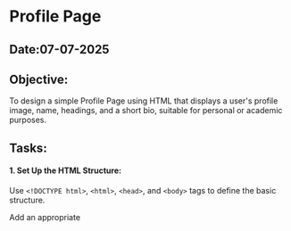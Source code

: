 # Profile Page
## Date:07-07-2025
## Objective:

To design a simple Profile Page using HTML that displays a user's profile image, name, headings, and a short bio, suitable for personal or academic purposes.

## Tasks:

#### 1. Set Up the HTML Structure:

Use ```<!DOCTYPE html>```, ```<html>```, ```<head>```, and ```<body>``` tags to define the basic structure.

Add an appropriate <title> such as "My Profile".

#### 2. Add Page Headings:

Insert a main heading using ```<h1>``` for the user's name.

Include subheadings such as ```<h2>``` or ```<h3>``` for titles or roles (e.g., "Student", "Web Developer").

#### 3. Insert a Profile Image:

Use the ```<img>``` tag to display the user’s profile picture.

Add alt text and set basic attributes like width and height.

#### 4. Include a Short Bio Section:

Add a paragraph using <p> to provide a short introduction or biography.

The content may include education, interests, or a personal statement.

#### 5. Organize Content Using HTML Elements:

Use ```<section>```, ```<div>```, or ```<article>``` for logical grouping.

Add a horizontal line (```<hr>```) to separate sections.

#### 6. Keep the Design HTML-Only:

Do not use CSS or JavaScript.

Focus on semantic HTML and readability.
## HTML Code:
```html
<!DOCTYPE html>
<html>
    <head>
        <title>My Profile</title>
    </head>
    <body>
        <section>
            <h1>PRAKASH M</h1>
            <h2>Student</h2>
            <h3>Full Stack Developer</h3>
        </section>
    
        <hr>
    
        <section>
            <div>
                <img src="image.png" alt="image breaked - author" width="200" height="200">
            </div>
        </section>
    
        <hr>
    
        <section>
            <article>
                <h2>About Me</h2>
                <p>
              Hello! I'm a passionate and curious individual with a background in Computer Science from Saveetha Engineering College. I have a deep interest in web development and App Developement. I enjoy learning new technologies and constantly seek opportunities to grow both personally and professionally. Outside of work, I love photography. I'm excited to connect with others and share ideas that make a difference.
             </p>

            </article>
        </section>
    
    </body>
    </html>
```
## Output:
<img width="956" alt="image" src="https://github.com/user-attachments/assets/52967e16-3eec-4453-ae23-b0647ee1ac65" />


## Result:
A simple Profile Page using HTML that displays a user's profile image, name, headings, and a short bio, suitable for personal or academic purposes is designed successfully.
